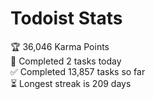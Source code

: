 
# Todoist Stats

<!-- TODO-IST:START -->
🏆  36,046 Karma Points           
🌸  Completed 2 tasks today           
✅  Completed 13,857 tasks so far           
⏳  Longest streak is 209 days
<!-- TODO-IST:END -->
